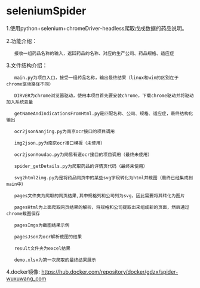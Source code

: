 # seleniumSpider

1.使用python+selenium+chromeDriver-headless爬取戊戌数据的药品说明。

2.功能介绍：

     ​	接收一组药品名称的输入，返回药品的名称、对应的生产公司、药品规格、适应症


3.文件结构介绍：

     ​	main.py为项目入口，接受一组药品名称，输出最终结果（linux和win的区别在于chrome驱动路径不同）
    
     ​	DIRVER为chrome浏览器驱动，使用本项目首先要安装chrome，下载chrome驱动并将驱动加入系统变量
    
     ​	getNameAndIndicationsFromHtml.py是匹配名称、公司、规格、适应症，最终结构化输出
    
     ​	ocr2jsonNanjing.py为南京ocr接口的项目调用
    
     ​	img2json.py为南京ocr接口模板（未使用）
    
     ​	ocr2jsonYoudao.py为网易有道ocr接口的项目调用（最终未使用）
    
     ​	spider_getDetails.py为爬取药品的详情页代码（最终未使用）
    
     ​	svg2html2img.py为是将药品网页中的某些svg字段转化为html并截图（最终已经集成到main中）
    
     ​	pages文件夹为爬取的网页结果,其中规格列和公司列为svg，因此需要将其转化为图片
    
     ​	pagesHtml为上面爬取网页结果的解析，将规格和公司提取出来组成新的页面，然后通过chrome截图保存
    
     ​	pagesImgs为截图结果示例
    
     ​	pagesJson为ocr解析截图的结果
    
     ​	result文件夹为excel结果
    
     ​	demo.xlsx为第一次爬取的最终结果展示
4.docker镜像:  https://hub.docker.com/repository/docker/gdzx/spider-wuxuwang_com